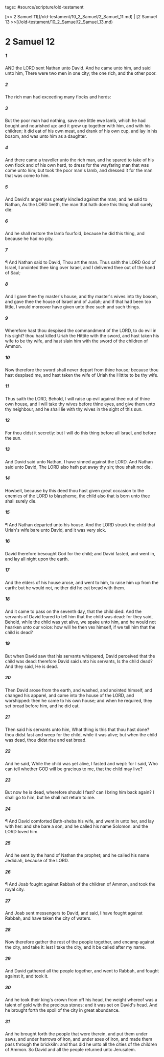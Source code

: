 tags:: #source/scripture/old-testament

[<< 2 Samuel 11[(/old-testament/10_2_Samuel/2_Samuel_11.md) | [2 Samuel 13 >>[(/old-testament/10_2_Samuel/2_Samuel_13.md)

# 2 Samuel 12

##### 1

AND the LORD sent Nathan unto David. And he came unto him, and said unto him, There were two men in one city; the one rich, and the other poor.

##### 2

The rich man had exceeding many flocks and herds:

##### 3

But the poor man had nothing, save one little ewe lamb, which he had bought and nourished up: and it grew up together with him, and with his children; it did eat of his own meat, and drank of his own cup, and lay in his bosom, and was unto him as a daughter.

##### 4

And there came a traveller unto the rich man, and he spared to take of his own flock and of his own herd, to dress for the wayfaring man that was come unto him; but took the poor man's lamb, and dressed it for the man that was come to him.

##### 5

And David's anger was greatly kindled against the man; and he said to Nathan, As the LORD liveth, the man that hath done this thing shall surely die:

##### 6

And he shall restore the lamb fourfold, because he did this thing, and because he had no pity.

##### 7

¶ And Nathan said to David, Thou art the man. Thus saith the LORD God of Israel, I anointed thee king over Israel, and I delivered thee out of the hand of Saul;

##### 8

And I gave thee thy master's house, and thy master's wives into thy bosom, and gave thee the house of Israel and of Judah; and if that had been too little, I would moreover have given unto thee such and such things.

##### 9

Wherefore hast thou despised the commandment of the LORD, to do evil in his sight? thou hast killed Uriah the Hittite with the sword, and hast taken his wife to be thy wife, and hast slain him with the sword of the children of Ammon.

##### 10

Now therefore the sword shall never depart from thine house; because thou hast despised me, and hast taken the wife of Uriah the Hittite to be thy wife.

##### 11

Thus saith the LORD, Behold, I will raise up evil against thee out of thine own house, and I will take thy wives before thine eyes, and give them unto thy neighbour, and he shall lie with thy wives in the sight of this sun.

##### 12

For thou didst it secretly: but I will do this thing before all Israel, and before the sun.

##### 13

And David said unto Nathan, I have sinned against the LORD. And Nathan said unto David, The LORD also hath put away thy sin; thou shalt not die.

##### 14

Howbeit, because by this deed thou hast given great occasion to the enemies of the LORD to blaspheme, the child also that is born unto thee shall surely die.

##### 15

¶ And Nathan departed unto his house. And the LORD struck the child that Uriah's wife bare unto David, and it was very sick.

##### 16

David therefore besought God for the child; and David fasted, and went in, and lay all night upon the earth.

##### 17

And the elders of his house arose, and went to him, to raise him up from the earth: but he would not, neither did he eat bread with them.

##### 18

And it came to pass on the seventh day, that the child died. And the servants of David feared to tell him that the child was dead: for they said, Behold, while the child was yet alive, we spake unto him, and he would not hearken unto our voice: how will he then vex himself, if we tell him that the child is dead?

##### 19

But when David saw that his servants whispered, David perceived that the child was dead: therefore David said unto his servants, Is the child dead? And they said, He is dead.

##### 20

Then David arose from the earth, and washed, and anointed himself, and changed his apparel, and came into the house of the LORD, and worshipped: then he came to his own house; and when he required, they set bread before him, and he did eat.

##### 21

Then said his servants unto him, What thing is this that thou hast done? thou didst fast and weep for the child, while it was alive; but when the child was dead, thou didst rise and eat bread.

##### 22

And he said, While the child was yet alive, I fasted and wept: for I said, Who can tell whether GOD will be gracious to me, that the child may live?

##### 23

But now he is dead, wherefore should I fast? can I bring him back again? I shall go to him, but he shall not return to me.

##### 24

¶ And David comforted Bath-sheba his wife, and went in unto her, and lay with her: and she bare a son, and he called his name Solomon: and the LORD loved him.

##### 25

And he sent by the hand of Nathan the prophet; and he called his name Jedidiah, because of the LORD.

##### 26

¶ And Joab fought against Rabbah of the children of Ammon, and took the royal city.

##### 27

And Joab sent messengers to David, and said, I have fought against Rabbah, and have taken the city of waters.

##### 28

Now therefore gather the rest of the people together, and encamp against the city, and take it: lest I take the city, and it be called after my name.

##### 29

And David gathered all the people together, and went to Rabbah, and fought against it, and took it.

##### 30

And he took their king's crown from off his head, the weight whereof was a talent of gold with the precious stones: and it was set on David's head. And he brought forth the spoil of the city in great abundance.

##### 31

And he brought forth the people that were therein, and put them under saws, and under harrows of iron, and under axes of iron, and made them pass through the brickkiln: and thus did he unto all the cities of the children of Ammon. So David and all the people returned unto Jerusalem.
